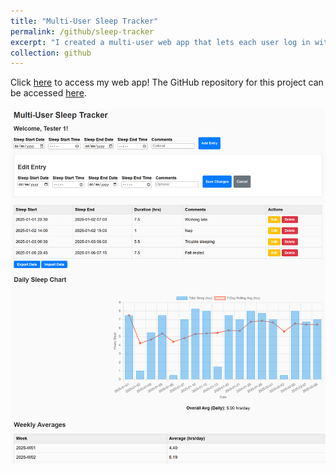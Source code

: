 ```yaml
---
title: "Multi-User Sleep Tracker"
permalink: /github/sleep-tracker
excerpt: "I created a multi-user web app that lets each user log in with a unique username and record their sleep sessions. All entries—start and end times, duration, and comments—are automatically saved in the browser’s Local Storage under that username. The app also generates a daily total sleep chart using Chart.js, providing an at-a-glance visualization of sleep patterns. Users can edit or delete existing records and export or import their data as JSON files, making it easy to back up or transfer. This simple, self-contained tool helps maintain ongoing sleep logs without needing a server or database.<br/><img src='/images/sleep.png'>"
collection: github
---
```


Click [here](https://natdave.github.io/sleep-tracker) to access my web app! The GitHub repository for this project can be accessed [here](https://github.com/NatDave/sleep-tracker/).<br/><br/><img src='/images/sleep.png'>

